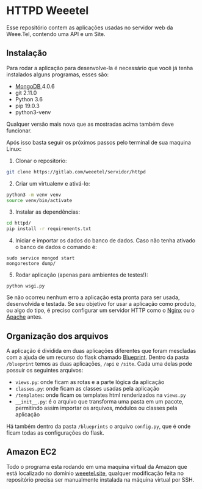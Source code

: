 # HTTPD Weeetel
Esse repositório contem as aplicações usadas no servidor web da Weee.Tel, contendo uma API e um Site.

## Instalação
Para rodar a aplicação para desenvolve-la é necessário que você já tenha instalados alguns programas, esses são:

 - [MongoDB ](https://docs.mongodb.com/manual/administration/install-community/)  4.0.6
 - git 2.11.0
 - Python 3.6
 - pip 19.0.3
 - python3-venv

Qualquer versão mais nova que as mostradas acima também deve funcionar.

Após isso basta seguir os próximos passos pelo terminal de sua maquina Linux:

1. Clonar o repositorio:
```bash
git clone https://gitlab.com/weeetel/servidor/httpd
```
2. Criar um virtualenv e ativá-lo:
```bash
python3 -m venv venv
source venv/bin/activate
```
3. Instalar as dependências:
```bash
cd httpd/
pip install -r requirements.txt
```
4. Iniciar e importar os dados do banco de dados. Caso não tenha ativado o banco de dados o comando é:
```
sudo service mongod start
mongorestore dump/
```
5. Rodar aplicação (apenas para ambientes de testes!):
```
python wsgi.py
```

Se não ocorreu nenhum erro a aplicação esta pronta para ser usada, desenvolvida e testada. Se seu objetivo for usar a aplicação como produto, ou algo do tipo, é preciso configurar um servidor HTTP como o [Nginx](https://nginx.org) ou o [Apache](https://httpd.apache.org) antes.

## Organização dos arquivos

A aplicação é dividida em duas aplicações diferentes que foram mescladas com a ajuda de um recurso do flask chamado [Blueprint](http://flask.pocoo.org/docs/1.0/blueprints/). Dentro da pasta `/blueprint` temos as duas aplicações, `/api` e `/site`. Cada uma delas pode possuir os seguintes arquivos:

 - `views.py`: onde ficam as rotas e a parte lógica da aplicação
 - `classes.py`: onde ficam as classes usadas pela aplicação
 - `/templates`: onde ficam os templates html renderizados na `views.py`
 - `__init__.py`: é o arquivo que transforma uma pasta em um pacote, permitindo assim importar os arquivos, módulos ou classes pela aplicação

 Há também dentro da pasta `/blueprints` o arquivo `config.py`, que é onde ficam todas as configurações do flask.

## Amazon EC2

Todo o programa esta rodando em uma maquina virtual da Amazon que está localizado no domínio [weeetel.site](https://weeetel.site/), qualquer modificação feita no repositório precisa ser manualmente instalada na máquina virtual por SSH.
